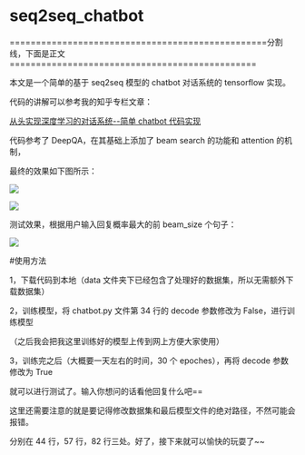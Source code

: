 # seq2seq_chatbot

=================================================分割线，下面是正文===============================================

本文是一个简单的基于 seq2seq 模型的 chatbot 对话系统的 tensorflow 实现。

代码的讲解可以参考我的知乎专栏文章：

[从头实现深度学习的对话系统--简单 chatbot 代码实现](https://zhuanlan.zhihu.com/p/32455898)

代码参考了 DeepQA，在其基础上添加了 beam search 的功能和 attention 的机制，

最终的效果如下图所示：

![](https://i.imgur.com/pN7AfAB.png)

![](https://i.imgur.com/RnvBDwO.png)

测试效果，根据用户输入回复概率最大的前 beam_size 个句子：

![](https://i.imgur.com/EdsQ5FE.png)

#使用方法

1，下载代码到本地（data 文件夹下已经包含了处理好的数据集，所以无需额外下载数据集）

2，训练模型，将 chatbot.py 文件第 34 行的 decode 参数修改为 False，进行训练模型

（之后我会把我这里训练好的模型上传到网上方便大家使用）

3，训练完之后（大概要一天左右的时间，30 个 epoches），再将 decode 参数修改为 True

就可以进行测试了。输入你想问的话看他回复什么吧==

这里还需要注意的就是要记得修改数据集和最后模型文件的绝对路径，不然可能会报错。

分别在 44 行，57 行，82 行三处。好了，接下来就可以愉快的玩耍了~~
